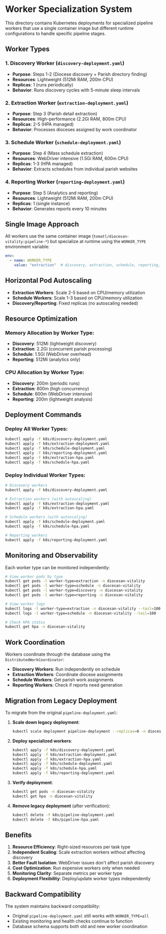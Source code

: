 # Worker Specialization System

This directory contains Kubernetes deployments for specialized pipeline workers that use a single container image but different runtime configurations to handle specific pipeline stages.

## Worker Types

### 1. Discovery Worker (`discovery-deployment.yaml`)
- **Purpose**: Steps 1-2 (Diocese discovery + Parish directory finding)
- **Resources**: Lightweight (512Mi RAM, 200m CPU)
- **Replicas**: 1 (runs periodically)
- **Behavior**: Runs discovery cycles with 5-minute sleep intervals

### 2. Extraction Worker (`extraction-deployment.yaml`)
- **Purpose**: Step 3 (Parish detail extraction)
- **Resources**: High-performance (2.2Gi RAM, 800m CPU)
- **Replicas**: 2-5 (HPA managed)
- **Behavior**: Processes dioceses assigned by work coordinator

### 3. Schedule Worker (`schedule-deployment.yaml`)
- **Purpose**: Step 4 (Mass schedule extraction)
- **Resources**: WebDriver intensive (1.5Gi RAM, 600m CPU)
- **Replicas**: 1-3 (HPA managed)
- **Behavior**: Extracts schedules from individual parish websites

### 4. Reporting Worker (`reporting-deployment.yaml`)
- **Purpose**: Step 5 (Analytics and reporting)
- **Resources**: Lightweight (512Mi RAM, 200m CPU)
- **Replicas**: 1 (single instance)
- **Behavior**: Generates reports every 10 minutes

## Single Image Approach

All workers use the same container image (`tomatl/diocesan-vitality:pipeline-*`) but specialize at runtime using the `WORKER_TYPE` environment variable:

```yaml
env:
  - name: WORKER_TYPE
    value: "extraction"  # discovery, extraction, schedule, reporting, all
```

## Horizontal Pod Autoscaling

- **Extraction Workers**: Scale 2-5 based on CPU/memory utilization
- **Schedule Workers**: Scale 1-3 based on CPU/memory utilization
- **Discovery/Reporting**: Fixed replicas (no autoscaling needed)

## Resource Optimization

### Memory Allocation by Worker Type:
- **Discovery**: 512Mi (lightweight discovery)
- **Extraction**: 2.2Gi (concurrent parish processing)
- **Schedule**: 1.5Gi (WebDriver overhead)
- **Reporting**: 512Mi (analytics only)

### CPU Allocation by Worker Type:
- **Discovery**: 200m (periodic runs)
- **Extraction**: 800m (high concurrency)
- **Schedule**: 600m (WebDriver intensive)
- **Reporting**: 200m (lightweight analysis)

## Deployment Commands

### Deploy All Worker Types:
```bash
kubectl apply -f k8s/discovery-deployment.yaml
kubectl apply -f k8s/extraction-deployment.yaml
kubectl apply -f k8s/schedule-deployment.yaml
kubectl apply -f k8s/reporting-deployment.yaml
kubectl apply -f k8s/extraction-hpa.yaml
kubectl apply -f k8s/schedule-hpa.yaml
```

### Deploy Individual Worker Types:
```bash
# Discovery workers
kubectl apply -f k8s/discovery-deployment.yaml

# Extraction workers (with autoscaling)
kubectl apply -f k8s/extraction-deployment.yaml
kubectl apply -f k8s/extraction-hpa.yaml

# Schedule workers (with autoscaling)
kubectl apply -f k8s/schedule-deployment.yaml
kubectl apply -f k8s/schedule-hpa.yaml

# Reporting workers
kubectl apply -f k8s/reporting-deployment.yaml
```

## Monitoring and Observability

Each worker type can be monitored independently:

```bash
# View worker pods by type
kubectl get pods -l worker-type=extraction -n diocesan-vitality
kubectl get pods -l worker-type=schedule -n diocesan-vitality
kubectl get pods -l worker-type=discovery -n diocesan-vitality
kubectl get pods -l worker-type=reporting -n diocesan-vitality

# View worker logs
kubectl logs -l worker-type=extraction -n diocesan-vitality --tail=100
kubectl logs -l worker-type=schedule -n diocesan-vitality --tail=100

# Check HPA status
kubectl get hpa -n diocesan-vitality
```

## Work Coordination

Workers coordinate through the database using the `DistributedWorkCoordinator`:

- **Discovery Workers**: Run independently on schedule
- **Extraction Workers**: Coordinate diocese assignments
- **Schedule Workers**: Get parish work assignments
- **Reporting Workers**: Check if reports need generation

## Migration from Legacy Deployment

To migrate from the original `pipeline-deployment.yaml`:

1. **Scale down legacy deployment**:
   ```bash
   kubectl scale deployment pipeline-deployment --replicas=0 -n diocesan-vitality
   ```

2. **Deploy specialized workers**:
   ```bash
   kubectl apply -f k8s/discovery-deployment.yaml
   kubectl apply -f k8s/extraction-deployment.yaml
   kubectl apply -f k8s/extraction-hpa.yaml
   kubectl apply -f k8s/schedule-deployment.yaml
   kubectl apply -f k8s/schedule-hpa.yaml
   kubectl apply -f k8s/reporting-deployment.yaml
   ```

3. **Verify deployment**:
   ```bash
   kubectl get pods -n diocesan-vitality
   kubectl get hpa -n diocesan-vitality
   ```

4. **Remove legacy deployment** (after verification):
   ```bash
   kubectl delete -f k8s/pipeline-deployment.yaml
   kubectl delete -f k8s/pipeline-hpa.yaml
   ```

## Benefits

1. **Resource Efficiency**: Right-sized resources per task type
2. **Independent Scaling**: Scale extraction workers without affecting discovery
3. **Better Fault Isolation**: WebDriver issues don't affect parish discovery
4. **Cost Optimization**: Run expensive workers only when needed
5. **Monitoring Clarity**: Separate metrics per worker type
6. **Deployment Flexibility**: Deploy/update worker types independently

## Backward Compatibility

The system maintains backward compatibility:
- Original `pipeline-deployment.yaml` still works with `WORKER_TYPE=all`
- Existing monitoring and health checks continue to function
- Database schema supports both old and new worker coordination

